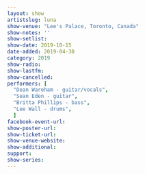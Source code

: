 ```yaml
---
layout: show
artistslug: luna
show-venue: "Lee's Palace, Toronto, Canada"
show-notes: ''
show-setlist: 
show-date: 2019-10-15
date-added: 2019-04-30
category: 2019
show-radio: 
show-lastfm: 
show-cancelled: 
performers: [
  "Dean Wareham - guitar/vocals",
  "Sean Eden - guitar",
  "Britta Phillips - bass",
  "Lee Wall - drums",
  ]
facebook-event-url: 
show-poster-url: 
show-ticket-url: 
show-venue-website: 
show-additional: 
support:
show-series:
---
```



